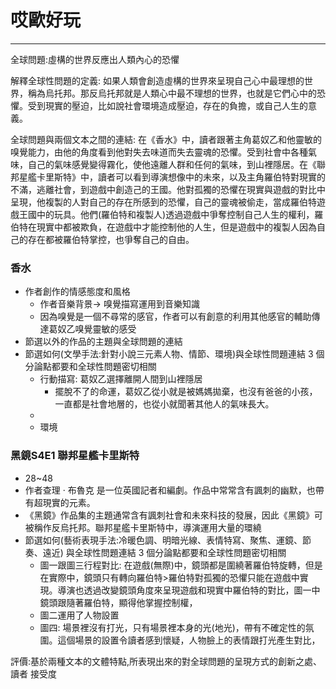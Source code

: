 # 哎歐好玩
---
全球問題:虛構的世界反應出人類內心的恐懼

解釋全球性問題的定義: 如果人類會創造虛構的世界來呈現自己心中最理想的世界，稱為烏托邦。那反烏托邦就是人類心中最不理想的世界，也就是它們心中的恐懼。受到現實的壓迫，比如說社會環境造成壓迫，存在的負擔，或自己人生的意義。

全球問題與兩個文本之間的連結: 在《香水》中，讀者跟著主角葛奴乙和他靈敏的嗅覺能力，由他的角度看到他對失去味道而失去靈魂的恐懼。受到社會中各種氣味，自己的氣味感覺變得霧化，使他遠離人群和任何的氣味，到山裡隱居。在《聯邦星艦卡里斯特》中，讀者可以看到導演想像中的未來，以及主角羅伯特對現實的不滿，逃離社會，到遊戲中創造己的王國。他對孤獨的恐懼在現實與遊戲的對比中呈現，他複製的人對自己的存在所感到的恐懼，自己的靈魂被偷走，當成羅伯特遊戲王國中的玩具。他們(羅伯特和複製人)透過遊戲中爭奪控制自己人生的權利，羅伯特在現實中都被欺負，在遊戲中才能控制他的人生，但是遊戲中的複製人因為自己的存在都被羅伯特掌控，也爭奪自己的自由。

### 香水
- 作者創作的情感態度和風格
	- 作者音樂背景-> 嗅覺描寫運用到音樂知識
	- 因為嗅覺是一個不尋常的感官，作者可以有創意的利用其他感官的輔助傳達葛奴乙嗅覺靈敏的感受
- 節選以外的作品的主題與全球問題的連結
- 節選如何(文學手法:針對小說三元素人物、情節、環境)與全球性問題連結 3 個分論點都要和全球性問題密切相關
	- 行動描寫: 葛奴乙選擇離開人間到山裡隱居
		- 擺脫不了的命運，葛奴乙從小就是被媽媽拋棄，也沒有爸爸的小孩，一直都是社會地層的，也從小就聞著其他人的氣味長大。
	- 
	- 環境

### 黑鏡S4E1 聯邦星艦卡里斯特
- 28~48
- 作者查理 · 布魯克 是一位英國記者和編劇。作品中常常含有諷刺的幽默，也帶有超現實的元素。
- 《黑鏡》作品集的主題通常含有諷刺社會和未來科技的發展，因此《黑鏡》可被稱作反烏托邦。聯邦星艦卡里斯特中，導演運用大量的環繞
- 節選如何(藝術表現手法:冷暖色調、明暗光線、表情特寫、聚焦、運鏡、節奏、遠近) 與全球性問題連結 3 個分論點都要和全球性問題密切相關
	- 圖一跟圖三行程對比: 在遊戲(無際)中，鏡頭都是圍繞著羅伯特旋轉，但是在實際中，鏡頭只有轉向羅伯特>羅伯特對孤獨的恐懼只能在遊戲中實現。導演也透過改變鏡頭角度來呈現遊戲和現實中羅伯特的對比，圖一中鏡頭跟隨著羅伯特，顯得他掌握控制權，
	- 圖二運用了人物設置
	- 圖四: 場景裡沒有打光，只有場景裡本身的光(地光)，帶有不確定性的氛圍。這個場景的設置令讀者感到懷疑，人物臉上的表情跟打光產生對比，

評價:基於兩種文本的文體特點,所表現出來的對全球問題的呈現方式的創新之處、讀者
接受度